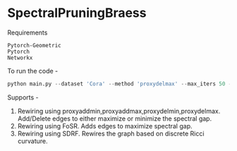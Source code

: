 # SpectralPruningBraess

Requirements

```
Pytorch-Geometric
Pytorch
Networkx
```

To run the code -

```Python
python main.py --dataset 'Cora' --method 'proxydelmax' --max_iters 50 --out 'Planetoid.csv' --existing_graph None
```

Supports -

1. Rewiring using proxyaddmin,proxyaddmax,proxydelmin,proxydelmax. Add/Delete edges to either maximize or minimize the spectral gap.
2. Rewiring using FoSR. Adds edges to maximize spectral gap.
3. Rewiring using SDRF. Rewires the graph based on discrete Ricci curvature.



